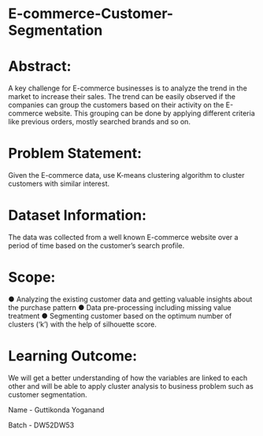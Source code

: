 # E-commerce-Customer-Segmentation
# Abstract:
  A key challenge for E-commerce businesses is to analyze the trend in the
market to increase their sales. The trend can be easily observed if the
companies can group the customers based on their activity on the E-commerce
website. This grouping can be done by applying different criteria like
previous orders, mostly searched brands and so on.
# Problem Statement:
  Given the E-commerce data, use K-means clustering algorithm to cluster
customers with similar interest.
# Dataset Information:
  The data was collected from a well known E-commerce website over a
period of time based on the customer’s search profile.
# Scope:
  ● Analyzing the existing customer data and getting valuable insights
about the purchase pattern
  ● Data pre-processing including missing value treatment
  ● Segmenting customer based on the optimum number of clusters (‘k’)
with the help of silhouette score.
# Learning Outcome:
  We will get a better understanding of how the variables are
linked to each other and will be able to apply cluster analysis to business
problem such as customer segmentation.


Name - Guttikonda Yoganand 

Batch - DW52DW53
